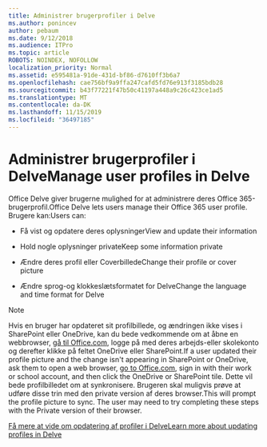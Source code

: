 ```yaml
---
title: Administrer brugerprofiler i Delve
ms.author: ponincev
author: pebaum
ms.date: 9/12/2018
ms.audience: ITPro
ms.topic: article
ROBOTS: NOINDEX, NOFOLLOW
localization_priority: Normal
ms.assetid: e595481a-91de-431d-bf86-d7610ff3b6a7
ms.openlocfilehash: cae756bf9a9ffa247cafd5fd76e913f3185bdb28
ms.sourcegitcommit: b43f77221f47b50c41197a448a9c26c423ce1ad5
ms.translationtype: MT
ms.contentlocale: da-DK
ms.lasthandoff: 11/15/2019
ms.locfileid: "36497185"
---
```

# <a name="manage-user-profiles-in-delve"></a><span data-ttu-id="0097a-102">Administrer brugerprofiler i Delve</span><span class="sxs-lookup"><span data-stu-id="0097a-102">Manage user profiles in Delve</span></span>

<span data-ttu-id="0097a-103">Office Delve giver brugerne mulighed for at administrere deres Office 365-brugerprofil.</span><span class="sxs-lookup"><span data-stu-id="0097a-103">Office Delve lets users manage their Office 365 user profile.</span></span> <span data-ttu-id="0097a-104">Brugere kan:</span><span class="sxs-lookup"><span data-stu-id="0097a-104">Users can:</span></span>
  
- <span data-ttu-id="0097a-105">Få vist og opdatere deres oplysninger</span><span class="sxs-lookup"><span data-stu-id="0097a-105">View and update their information</span></span>
    
- <span data-ttu-id="0097a-106">Hold nogle oplysninger private</span><span class="sxs-lookup"><span data-stu-id="0097a-106">Keep some information private</span></span>
    
- <span data-ttu-id="0097a-107">Ændre deres profil eller Coverbillede</span><span class="sxs-lookup"><span data-stu-id="0097a-107">Change their profile or cover picture</span></span>
    
- <span data-ttu-id="0097a-108">Ændre sprog-og klokkeslætsformatet for Delve</span><span class="sxs-lookup"><span data-stu-id="0097a-108">Change the language and time format for Delve</span></span>
    
> [!NOTE]
> <span data-ttu-id="0097a-109">Hvis en bruger har opdateret sit profilbillede, og ændringen ikke vises i SharePoint eller OneDrive, kan du bede vedkommende om at åbne en webbrowser, [gå til Office.com](https://www.office.com), logge på med deres arbejds-eller skolekonto og derefter klikke på feltet OneDrive eller SharePoint.</span><span class="sxs-lookup"><span data-stu-id="0097a-109">If a user updated their profile picture and the change isn't appearing in SharePoint or OneDrive, ask them to open a web browser, [go to Office.com](https://www.office.com), sign in with their work or school account, and then click the OneDrive or SharePoint tile.</span></span> <span data-ttu-id="0097a-110">Dette vil bede profilbilledet om at synkronisere. Brugeren skal muligvis prøve at udføre disse trin med den private version af deres browser.</span><span class="sxs-lookup"><span data-stu-id="0097a-110">This will prompt the profile picture to sync. The user may need to try completing these steps with the Private version of their browser.</span></span> 
  
[<span data-ttu-id="0097a-111">Få mere at vide om opdatering af profiler i Delve</span><span class="sxs-lookup"><span data-stu-id="0097a-111">Learn more about updating profiles in Delve</span></span>](https://go.microsoft.com/fwlink/?linkid=735070)
  

